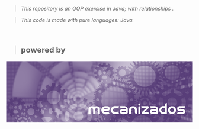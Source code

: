 > _This repository is an OOP exercise in Java; with relationships ._

> _This code is made with pure languages: Java._



&nbsp;

> ## **powered by**

[![mecanizados|aac](assets/aldo_castillo_mecanizados.jpg)](github.com/mecanizados-aac/)
